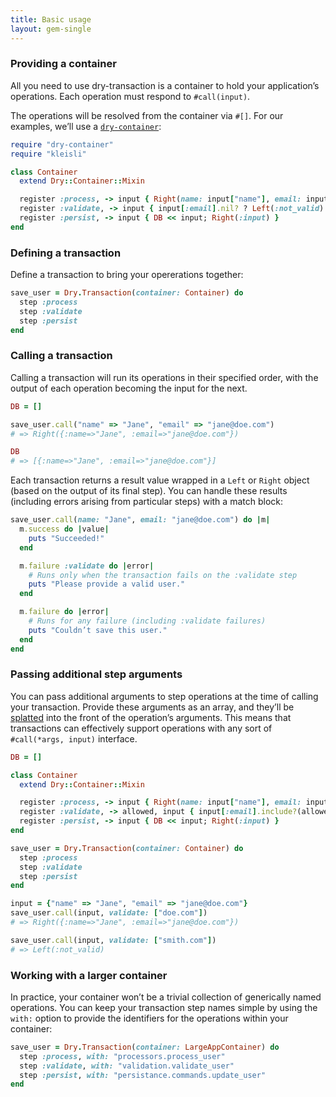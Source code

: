 ```yaml
---
title: Basic usage
layout: gem-single
---
```


### Providing a container

All you need to use dry-transaction is a container to hold your application’s operations. Each operation must respond to `#call(input)`.

The operations will be resolved from the container via `#[]`. For our examples, we’ll use a [`dry-container`](http://dry-rb.org/gems/dry-container):

```ruby
require "dry-container"
require "kleisli"

class Container
  extend Dry::Container::Mixin

  register :process, -> input { Right(name: input["name"], email: input["email"]) }
  register :validate, -> input { input[:email].nil? ? Left(:not_valid) : Right(input) }
  register :persist, -> input { DB << input; Right(:input) }
end
```

### Defining a transaction

Define a transaction to bring your opererations together:

```ruby
save_user = Dry.Transaction(container: Container) do
  step :process
  step :validate
  step :persist
end
```

### Calling a transaction

Calling a transaction will run its operations in their specified order, with the output of each operation becoming the input for the next.

```ruby
DB = []

save_user.call("name" => "Jane", "email" => "jane@doe.com")
# => Right({:name=>"Jane", :email=>"jane@doe.com"})

DB
# => [{:name=>"Jane", :email=>"jane@doe.com"}]
```

Each transaction returns a result value wrapped in a `Left` or `Right` object (based on the output of its final step). You can handle these results (including errors arising from particular steps) with a match block:

```ruby
save_user.call(name: "Jane", email: "jane@doe.com") do |m|
  m.success do |value|
    puts "Succeeded!"
  end

  m.failure :validate do |error|
    # Runs only when the transaction fails on the :validate step
    puts "Please provide a valid user."
  end

  m.failure do |error|
    # Runs for any failure (including :validate failures)
    puts "Couldn’t save this user."
  end
end
```

### Passing additional step arguments

You can pass additional arguments to step operations at the time of calling your transaction. Provide these arguments as an array, and they’ll be [splatted](https://endofline.wordpress.com/2011/01/21/the-strange-ruby-splat/) into the front of the operation’s arguments. This means that transactions can effectively support operations with any sort of `#call(*args, input)` interface.

```ruby
DB = []

class Container
  extend Dry::Container::Mixin

  register :process, -> input { Right(name: input["name"], email: input["email"]) }
  register :validate, -> allowed, input { input[:email].include?(allowed) ? Left(:not_valid) : Right(input) }
  register :persist, -> input { DB << input; Right(:input) }
end

save_user = Dry.Transaction(container: Container) do
  step :process
  step :validate
  step :persist
end

input = {"name" => "Jane", "email" => "jane@doe.com"}
save_user.call(input, validate: ["doe.com"])
# => Right({:name=>"Jane", :email=>"jane@doe.com"})

save_user.call(input, validate: ["smith.com"])
# => Left(:not_valid)
```

### Working with a larger container

In practice, your container won’t be a trivial collection of generically named operations. You can keep your transaction step names simple by using the `with:` option to provide the identifiers for the operations within your container:

```ruby
save_user = Dry.Transaction(container: LargeAppContainer) do
  step :process, with: "processors.process_user"
  step :validate, with: "validation.validate_user"
  step :persist, with: "persistance.commands.update_user"
end
```
